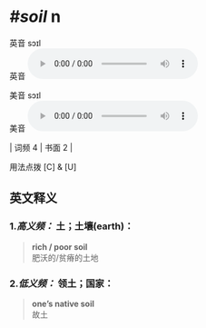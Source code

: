 # ***\#soil*** n
英音 sɔɪl  
英音
<audio src="./media/soil-B.aac" controls="controls"></audio>

美音 sɔɪl  
美音
<audio src="./media/soil.aac" controls="controls"></audio>



| 词频 4 | 书面 2 |  

用法点拨  [C] & [U]

英文释义
---
### 1.*高义频：* **土；土壤(earth)：**  

 > **rich / poor soil**  
 > 肥沃的/贫瘠的土地    

### 2.*低义频：* **领土；国家：**  

 > **one’s native soil**  
 > 故土    


